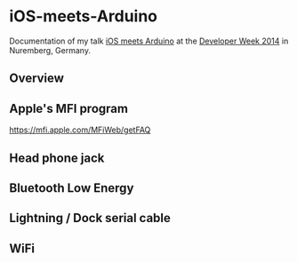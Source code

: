 iOS-meets-Arduino
=================

Documentation of my talk [iOS meets Arduino](http://www.developer-week.de/Programm/Veranstaltung/(event)/14147) at the [Developer Week 2014](http://www.developer-week.de) in Nuremberg, Germany.

## Overview

## Apple's MFI program

https://mfi.apple.com/MFiWeb/getFAQ

## Head phone jack

## Bluetooth Low Energy

## Lightning / Dock serial cable

## WiFi
